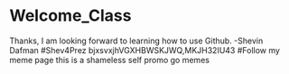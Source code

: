 # Welcome_Class
Thanks, I am looking forward to learning how to use Github. -Shevin Dafman
#Shev4Prez
bjxsvxjhVGXHBWSKJWQ,MKJH32IU43
#Follow my meme page this is a shameless self promo go memes
